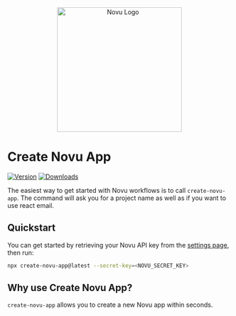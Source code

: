 <div align="center">
  <a href="https://novu.co?utm_source=github" target="_blank">
  <picture>
    <source media="(prefers-color-scheme: dark)" srcset="https://user-images.githubusercontent.com/2233092/213641039-220ac15f-f367-4d13-9eaf-56e79433b8c1.png">
    <img alt="Novu Logo" src="https://user-images.githubusercontent.com/2233092/213641043-3bbb3f21-3c53-4e67-afe5-755aeb222159.png" width="280"/>
  </picture>
  </a>
</div>

# Create Novu App

[![Version](https://img.shields.io/npm/v/create-novu-app.svg)](https://www.npmjs.org/package/create-novu-app)
[![Downloads](https://img.shields.io/npm/dm/create-novu-app.svg)](https://www.npmjs.com/package/create-novu-app)

The easiest way to get started with Novu workflows is to call `create-novu-app`. The command will ask you for a project name as well as if you want to use react email.

## Quickstart

You can get started by retrieving your Novu API key from the [settings page](https://web.novu.co/settings), then run:

```bash
npx create-novu-app@latest --secret-key=<NOVU_SECRET_KEY>
```

## Why use Create Novu App?

`create-novu-app` allows you to create a new Novu app within seconds.

